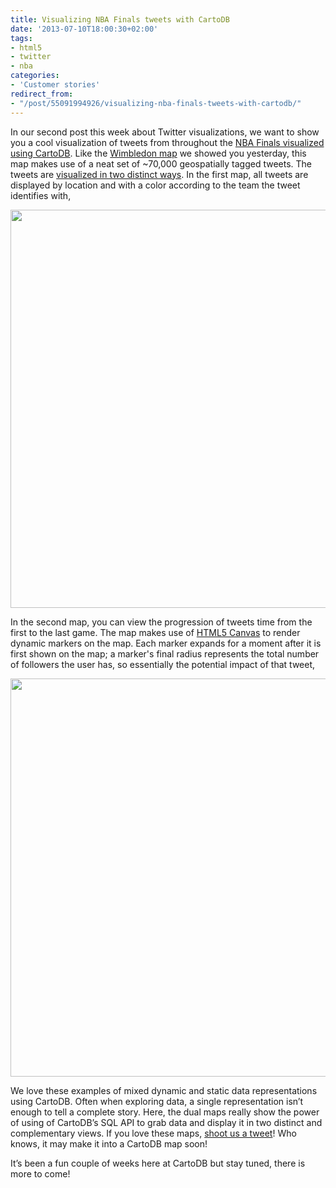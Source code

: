 ```yaml
---
title: Visualizing NBA Finals tweets with CartoDB
date: '2013-07-10T18:00:30+02:00'
tags:
- html5
- twitter
- nba
categories:
- 'Customer stories'
redirect_from:
- "/post/55091994926/visualizing-nba-finals-tweets-with-cartodb/"
---
```


In our second post this week about Twitter visualizations, we want to show you a cool visualization of tweets from throughout the <a href="https://blog.twitter.com/2013/the-nba-finals-visualized">NBA Finals visualized using CartoDB</a>. Like the <a href="http://blog.cartodb.com/post/55027221213/introducing-social-infowindows-display-your-tweets-the">Wimbledon map</a> we showed you yesterday, this map makes use of a neat set of ~70,000 geospatially tagged tweets. The tweets are <a href="http://vizzuality.github.io/tweets_nba/">visualized in two distinct ways</a>. In the first map, all tweets are displayed by location and with a color according to the team the tweet identifies with,

<a href="http://vizzuality.github.io/tweets_nba/"><img src="http://i.imgur.com/D3nohar.png" width="637px"/></a>

In the second map, you can view the progression of tweets time from the first to the last game. The map makes use of <a href="http://vizzuality.github.io/HTML5-experiments/">HTML5 Canvas</a> to render dynamic markers on the map. Each marker expands for a moment after it is first shown on the map; a marker's final radius represents the total number of followers the user has, so essentially the potential impact of that tweet,

<a href="http://vizzuality.github.io/tweets_nba#dynamic"><img src="http://i.imgur.com/mxdGSas.png" width="637px"/></a>

We love these examples of mixed dynamic and static data representations using CartoDB. Often when exploring data, a single representation isn’t enough to tell a complete story. Here, the dual maps really show the power of using of CartoDB’s SQL API to grab data and display it in two distinct and complementary views. If you love these maps, <a href="https://twitter.com/cartodb">shoot us a tweet</a>! Who knows, it may make it into a CartoDB map soon!

It’s been a fun couple of weeks here at CartoDB but stay tuned, there is more to come!
